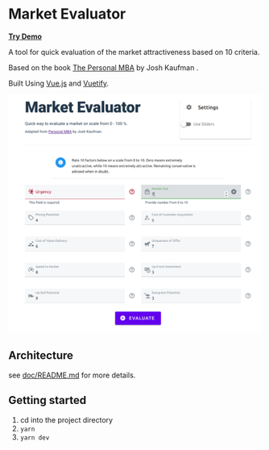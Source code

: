 # Market Evaluator 

[**Try Demo**](https://market-evaluator.vercel.app/)

A tool for quick evaluation of the market attractiveness based on 10 criteria.

Based on the book [The Personal MBA](https://personalmba.com/10-ways-to-evaluate-a-market/) by Josh Kaufman .

Built Using [Vue.js](https://vuejs.org/) and [Vuetify](https://vuetifyjs.com/en/).

![screenshot](/doc/screenshots/screenshot.png "Screenshot of the front-end")

## Architecture

see [doc/README.md](/doc/README.md) for more details.

## Getting started

1. cd into the project directory
2. `yarn`
3. `yarn dev`